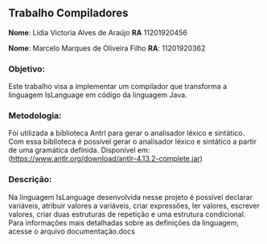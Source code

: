 ## Trabalho Compiladores

**Nome**: Lídia Victoria Alves de Araújo		**RA** 11201920456

**Nome**: Marcelo Marques de Oliveira Filho		**RA**: 11201920362

### Objetivo: 

Este trabalho visa a implementar um compilador que transforma a linguagem IsLanguage em código da linguagem Java.

### Metodologia:

Foi utilizada a biblioteca Antrl para gerar o analisador léxico e sintático. Com essa biblioteca é possível gerar o analisador léxico e sintático a partir de uma gramática definida. Disponível em: (https://www.antlr.org/download/antlr-4.13.2-complete.jar)

### Descrição: 

Na linguagem IsLanguage desenvolvida nesse projeto é possível declarar variáveis, atribuir valores a variáveis, criar expressões, ler valores, escrever valores, criar duas estruturas de repetição e uma estrutura condicional. Para informações mais detalhadas sobre as definições da linguagem, acesse o arquivo documentação.docs
